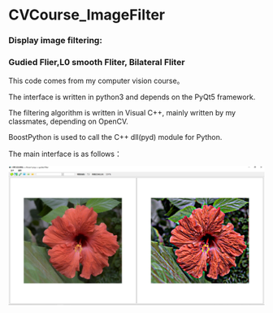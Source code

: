 # CVCourse_ImageFilter

### Display image filtering: 
### Gudied Flier,L0 smooth Fliter, Bilateral Fliter

This code comes from my computer vision course。

The interface is written in python3 and depends on the PyQt5 framework.

The filtering algorithm is written in Visual C++, mainly written by my classmates, depending on OpenCV.

BoostPython is used to call the C++ dll(pyd) module for Python.

The main interface is as follows：

![figure ui](./images/main_ui.jpg)




